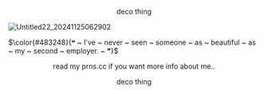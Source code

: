 <p align="center">
deco thing
	</p>

![Untitled22_20241125062902](https://github.com/user-attachments/assets/49b988a8-cd86-4702-ad71-495ac7506a0f)

 
  $\color{#483248}{❝ ~ I've ~ never ~ seen ~ someone ~ as ~ beautiful ~ as ~ my ~ second ~ employer. ~ ❞}$

 <p align="center">
 read my prns.cc if you want more info about me..
 </p>

 <p align="center">
 deco thing
 </p>

<p align="center">
